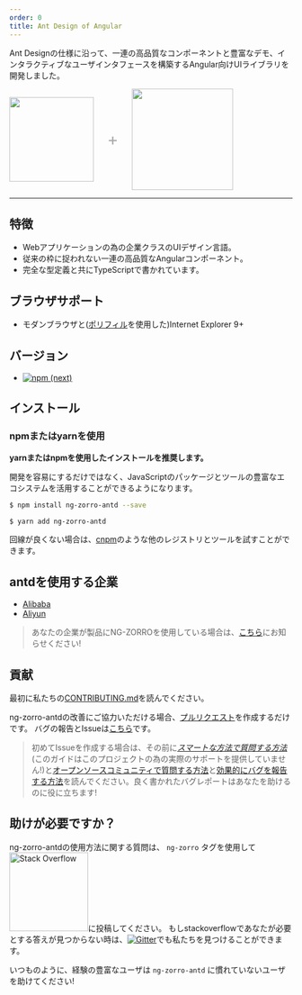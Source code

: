 ```yaml
---
order: 0
title: Ant Design of Angular
---
```


Ant Designの仕様に沿って、一連の高品質なコンポーネントと豊富なデモ、インタラクティブなユーザインタフェースを構築するAngular向けUIライブラリを開発しました。

<div class="pic-plus">
  <img width="150" src="https://gw.alipayobjects.com/zos/rmsportal/KDpgvguMpGfqaHPjicRK.svg">
  <span>+</span>
  <img width="180" src="https://angular.cn/assets/images/logos/angular/angular.svg">
</div>

<style>
.pic-plus > * {
  display: inline-block !important;
  vertical-align: middle;
}
.pic-plus span {
  font-size: 30px;
  color: #aaa;
  margin: 0 20px;
}
</style>

---

## 特徴

- Webアプリケーションの為の企業クラスのUIデザイン言語。
- 従来の枠に捉われない一連の高品質なAngularコンポーネント。
- 完全な型定義と共にTypeScriptで書かれています。

## ブラウザサポート

* モダンブラウザと([ポリフィル](https://angular.io/guide/browser-support)を使用した)Internet Explorer 9+

## バージョン

- [![npm (next)](https://img.shields.io/npm/v/ng-zorro-antd/next.svg?style=flat-square)](https://www.npmjs.org/package/ng-zorro-antd)

## インストール

### npmまたはyarnを使用

**yarnまたはnpmを使用したインストールを推奨します。**

開発を容易にするだけではなく、JavaScriptのパッケージとツールの豊富なエコシステムを活用することができるようになります。

```bash
$ npm install ng-zorro-antd --save
```

```bash
$ yarn add ng-zorro-antd
```

回線が良くない場合は、[cnpm](https://github.com/cnpm/cnpm)のような他のレジストリとツールを試すことができます。

## antdを使用する企業

- [Alibaba](http://www.alibaba.com/)
- [Aliyun](http://www.aliyun.com/)

> あなたの企業が製品にNG-ZORROを使用している場合は、[こちら](https://github.com/NG-ZORRO/ng-zorro-antd/issues/1142)にお知らせください!

## 貢献

最初に私たちの[CONTRIBUTING.md](https://github.com/NG-ZORRO/ng-zorro-antd/blob/master/CONTRIBUTING.md)を読んでください。

ng-zorro-antdの改善にご協力いただける場合、[プルリクエスト](https://github.com/NG-ZORRO/ng-zorro-antd/pulls)を作成するだけです。
バグの報告とIssueは[こちら](http://ng.ant.design/issue-helper/#/new-issue)です。

> 初めてIssueを作成する場合は、その前に[*スマートな方法で質問する方法*](http://www.catb.org/~esr/faqs/smart-questions.html)(このガイドはこのプロジェクトの為の実際のサポートを提供していません!)と[オープンソースコミュニティで質問する方法](https://github.com/seajs/seajs/issues/545)と[効果的にバグを報告する方法](http://www.chiark.greenend.org.uk/~sgtatham/bugs.html)を読んでください。良く書かれたバグレポートはあなたを助けるのに役に立ちます!

## 助けが必要ですか？

ng-zorro-antdの使用方法に関する質問は、 `ng-zorro` タグを使用して[<img alt="Stack Overflow" src="https://cdn.sstatic.net/Sites/stackoverflow/company/img/logos/so/so-logo.svg?v=2bb144720a66" width="140" />](http://stackoverflow.com/questions/tagged/ng-zorro)に投稿してください。
もしstackoverflowであなたが必要とする答えが見つからない時は、[![Gitter](https://img.shields.io/gitter/room/ng-zorro/ng-zorro-antd.svg?style=flat-square)](https://gitter.im/ng-zorro/ng-zorro-antd)でも私たちを見つけることができます。

いつものように、経験の豊富なユーザは `ng-zorro-antd` に慣れていないユーザを助けてください!
